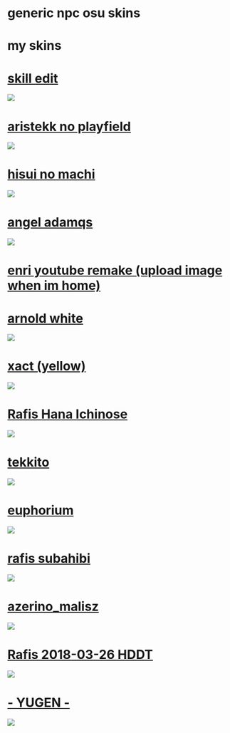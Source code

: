 # generic npc osu skins
# my skins
# [skill edit](https://yeahyeahhyeahh.s-ul.eu/ROtIiF1g)
![](https://osu.ppy.sh/ss/18207457/1525)

# [aristekk no playfield](https://yeahyeahhyeahh.s-ul.eu/g0sb2vby)
![](https://osu.ppy.sh/ss/18207529/9d40)

# [hisui no machi](https://yeahyeahhyeahh.s-ul.eu/qZyCqJZN)
![](https://osu.ppy.sh/ss/18207496/a5bc)

# [angel adamqs](https://yeahyeahhyeahh.s-ul.eu/mFpWbP9y)
![](https://osu.ppy.sh/ss/18209205/564f)

# [enri youtube remake (upload image when im home)](https://mega.nz/file/aMtgVTJT#hnzhC5JIF_Kx0mgZrMwRVoCKjn-zLF19m0Qoi_9s4hQ)


# [arnold white](https://yeahyeahhyeahh.s-ul.eu/RRwIH7So)
![](https://osu.ppy.sh/ss/18207291/99a2)

# [xact (yellow)](https://cdn.discordapp.com/attachments/878013440810172456/998513299794706432/xact.osk)
![](https://i.imgur.com/fJUxNN0.png)

# [Rafis Hana Ichinose](https://yeahyeahhyeahh.s-ul.eu/PC0Uzozw)
![](https://osu.ppy.sh/ss/18207322/abe7)

# [tekkito](https://yeahyeahhyeahh.s-ul.eu/KMVrv04f)
![](https://osu.ppy.sh/ss/18207513/588c)

# [euphorium](https://b.catgirlsare.sexy/QvtmGS29.osk)
![](https://camo.githubusercontent.com/b22dff58aa08de847ee08ca25f25af83318f58e7bb741fe7e7d9f9c3c1047b62/68747470733a2f2f692e696d6775722e636f6d2f613343563179422e706e67)

# [rafis subahibi](https://yeahyeahhyeahh.s-ul.eu/VD8Osovw)
![](https://osu.ppy.sh/ss/18207279/4f2b)

# [azerino_malisz](https://github.com/rudjx3/skins/raw/main/lystia/azerino_malisz.osk)
![](https://camo.githubusercontent.com/6568bfdcf01ddbf95c382df4083fc6a2a2a195061a1e3fa7d55e60881965fe4a/68747470733a2f2f63646e2e646973636f72646170702e636f6d2f6174746163686d656e74732f3939393336373636373436353036383538352f313032353336393932333136373436313434372f73637265656e73686f743030352e6a7067)

# [Rafis 2018-03-26 HDDT](https://yeahyeahhyeahh.s-ul.eu/j3RVP9zO)
![](https://camo.githubusercontent.com/dba1121c2a976c6b3ef339ccad01dfcfacea7825f0f9a54c5b11909a64db82e6/68747470733a2f2f736b696e732e6f7375636b2e6e65742f75706c6f6164732f706f7374732f323031382d30392f313533373836363930355f666572626575772e6a7067)

# [- YUGEN -](https://osuskins.net/skin/wEaMJGb)
![](https://camo.githubusercontent.com/0d6db8587fa741fa37146d9ad751c4426cbe42a010ae0a56f3d967050d9718ec/687474703a2f2f61646d696e2e6f7375736b696e732e6d652f2f696d616765732f736b696e732f3633373533383231323031323035373138352e6a7067)

